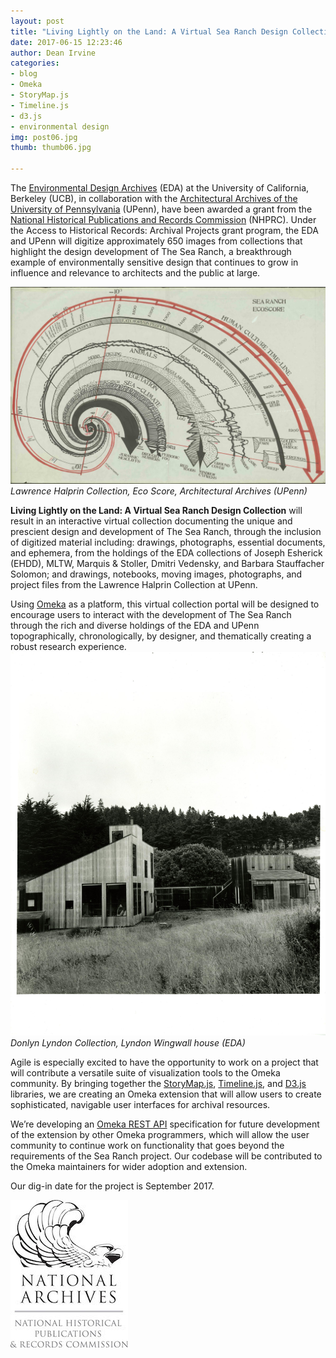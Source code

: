```yaml
---
layout: post
title: "Living Lightly on the Land: A Virtual Sea Ranch Design Collection"
date: 2017-06-15 12:23:46
author: Dean Irvine
categories:
- blog
- Omeka
- StoryMap.js
- Timeline.js
- d3.js
- environmental design
img: post06.jpg
thumb: thumb06.jpg

---
```

The [Environmental Design Archives][eda] (EDA) at the University of California, Berkeley (UCB), in collaboration with the [Architectural Archives of the University of Pennsylvania][upenn] (UPenn), have been awarded a grant from the [National Historical Publications and Records Commission][nhprc] (NHPRC). Under the Access to Historical Records: Archival Projects grant program, the EDA and UPenn will digitize approximately 650 images from collections that highlight the design development of The Sea Ranch, a breakthrough example of environmentally sensitive design that continues to grow in influence and relevance to architects and the public at large.             

![Lawrence Halprin Collection, Eco Score, Architectural Archives (UPenn)](/assets/img/blog/Ecoscore_cruze.jpg)
*Lawrence Halprin Collection, Eco Score, Architectural Archives (UPenn)*

**Living Lightly on the Land: A Virtual Sea Ranch Design Collection** will result in an interactive virtual collection documenting the unique and prescient design and development of The Sea Ranch, through the inclusion of digitized material including: drawings, photographs, essential documents, and ephemera, from the holdings of the EDA collections of Joseph Esherick (EHDD), MLTW, Marquis & Stoller, Dmitri Vedensky, and Barbara Stauffacher Solomon; and drawings, notebooks, moving images, photographs, and project files from the Lawrence Halprin Collection at UPenn. 

Using [Omeka][omeka] as a platform, this virtual collection portal will be designed to encourage users to interact with the development of The Sea Ranch through the rich and diverse holdings of the EDA and UPenn topographically, chronologically, by designer, and thematically creating a robust research experience.
![Donlyn Lyndon Collection, Lyndon Wingwall house (EDA)](/assets/img/blog/DL_2003-9_Lyndon_1.jpg)
*Donlyn Lyndon Collection, Lyndon Wingwall house (EDA)*

Agile is especially excited to have the opportunity to work on a project that will contribute a versatile suite of visualization tools to the Omeka community. By bringing together the [StoryMap.js][story], [Timeline.js][time], and [D3.js][d3] libraries, we are creating an Omeka extension that will allow users to create sophisticated, navigable user interfaces for archival resources.
<!--more-->
We’re developing an [Omeka REST API][api] specification for future development of the extension by other Omeka programmers, which will allow the user community to continue work on functionality that goes beyond the requirements of the Sea Ranch project. Our codebase will be contributed to the Omeka maintainers for wider adoption and extension.

Our dig-in date for the project is September 2017.

![National Historical Publications and Records Commission](/assets/img/blog/nhprc-logo.jpg)

[eda]: http://archives.ced.berkeley.edu

[nhprc]: https://www.archives.gov/nhprc

[ced]: http://archives.ced.berkeley.edu
 
[upenn]: https://www.design.upenn.edu/architectural-archives/about

[omeka]: http://omeka.org/

[story]: https://storymap.knightlab.com/

[time]: https://timeline.knightlab.com/

[d3]: https://d3js.org/

[api]: http://omeka.readthedocs.io/en/latest/Reference/api/#